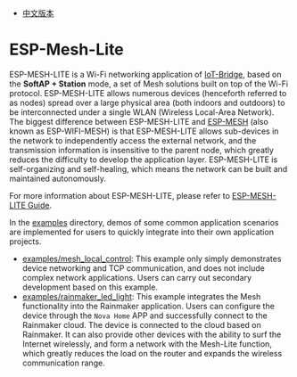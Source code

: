 - [中文版本](./README_CN.md)

# ESP-Mesh-Lite


ESP-MESH-LITE is a Wi-Fi networking application of [IoT-Bridge](https://github.com/espressif/esp-iot-bridge), based on the **SoftAP + Station** mode, a set of Mesh solutions built on top of the Wi-Fi protocol. ESP-MESH-LITE allows numerous devices (henceforth referred to as nodes) spread over a large physical area (both indoors and outdoors) to be interconnected under a single WLAN (Wireless Local-Area Network). The biggest difference between ESP-MESH-LITE and [ESP-MESH](https://docs.espressif.com/projects/esp-idf/en/v5.0/esp32/api-guides/esp-wifi-mesh.html) (also known as ESP-WIFI-MESH) is that ESP-MESH-LITE allows sub-devices in the network to independently access the external network, and the transmission information is insensitive to the parent node, which greatly reduces the difficulty to develop the application layer. ESP-MESH-LITE is self-organizing and self-healing, which means the network can be built and maintained autonomously.

For more information about ESP-MESH-LITE, please refer to [ESP-MESH-LITE Guide](https://github.com/espressif/esp-mesh-lite/blob/master/components/mesh_lite/User_Guide.md).

In the [examples](https://github.com/espressif/esp-mesh-lite/blob/master/examples) directory, demos of some common application scenarios are implemented for users to quickly integrate into their own application projects.

- [examples/mesh_local_control](examples/mesh_local_control): This example only simply demonstrates device networking and TCP communication, and does not include complex network applications. Users can carry out secondary development based on this example.
- [examples/rainmaker_led_light](examples/rainmaker_led_light): This example integrates the Mesh functionality into the Rainmaker application. Users can configure the device through the `Nova Home` APP and successfully connect to the Rainmaker cloud. The device is connected to the cloud based on Rainmaker. It can also provide other devices with the ability to surf the Internet wirelessly, and form a network with the Mesh-Lite function, which greatly reduces the load on the router and expands the wireless communication range.
